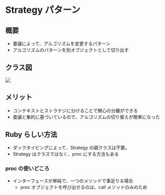 # Strategy パターン

## 概要

- 委譲によって、アルゴリズムを変更するパターン
- アルゴリズムのパターンを別オブジェクトとして切り出す

## クラス図

![](https://i.imgur.com/wWojweO.png)

## メリット

- コンテキストとストラテジに分けることで関心の分離ができる
- 委譲と集約に基づいているので、アルゴリズムの切り替えが簡単になった

## Ruby らしい方法

- ダックタイピングによって、Strategy の親クラスは不要。
- Strategy はクラスではなく、proc にする方法もある

### proc の使いどころ

- インターフェースが単純で、一つのメソッドで事足りる場合
  - proc オブジェクトを呼び出せるのは、call メソッドのみのため
